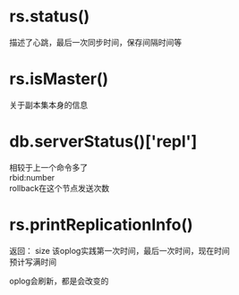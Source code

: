 # rs.status()  
描述了心跳，最后一次同步时间，保存间隔时间等

# rs.isMaster()  
关于副本集本身的信息

# db.serverStatus()['repl']
相较于上一个命令多了  
rbid:number  
rollback在这个节点发送次数

# rs.printReplicationInfo()
返回：
size 
该oplog实践第一次时间，最后一次时间，现在时间    
预计写满时间

oplog会刷新，都是会改变的